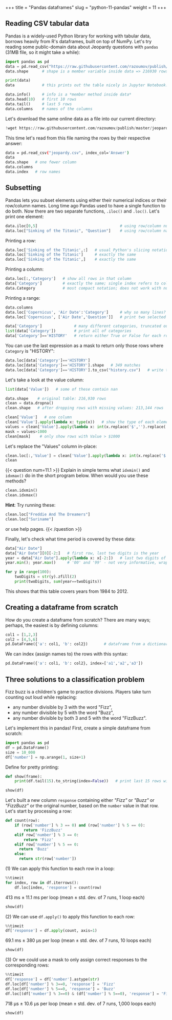 +++
title = "Pandas dataframes"
slug = "python-11-pandas"
weight = 11
+++

## Reading CSV tabular data

Pandas is a widely-used Python library for working with tabular data, borrows heavily from R's dataframes,
built on top of NumPy. Let's try reading some public-domain data about Jeopardy questions with `pandas` (31MB
file, so it might take a while):

```py
import pandas as pd
data = pd.read_csv("https://raw.githubusercontent.com/razoumov/publish/master/jeopardy.csv")
data.shape      # shape is a member variable inside data => 216930 rows, 7 columns

print(data)
data            # this prints out the table nicely in Jupyter Notebook!

data.info()     # info is a *member method inside data*
data.head(10)   # first 10 rows
data.tail()     # last 5 rows
data.columns    # names of the columns
```

Let's download the same online data as a file into our current directory:

```py
!wget https://raw.githubusercontent.com/razoumov/publish/master/jeopardy.csv
```

This time let's read from this file naming the rows by their respective answer:

```sh
data = pd.read_csv("jeopardy.csv", index_col='Answer')
data
data.shape   # one fewer column
data.columns
data.index   # row names
```

## Subsetting

Pandas lets you subset elements using either their numerical indices or their row/column names. Long time ago
Pandas used to have a single function to do both. Now there are two separate functions, `.iloc()` and
`.loc()`. Let's print one element:

```py
data.iloc[0,5]                                    # using row/column numbers
data.loc["Sinking of the Titanic", "Question"]    # using row/column names
```

Printing a row:

```py
data.loc['Sinking of the Titanic',:]   # usual Python's slicing notation - show all columns in that row
data.loc['Sinking of the Titanic']     # exactly the same
data.loc['Sinking of the Titanic',]    # exactly the same
```

Printing a column:

```py
data.loc[:,'Category']   # show all rows in that column
data['Category']         # exactly the same; single index refers to columns
data.Category            # most compact notation; does not work with numerical-only names
```

Printing a range:
```py
data.columns
data.loc['Copernicus', 'Air Date':'Category']     # why so many lines?
data.loc['Copernicus', ['Air Date','Question']]   # print two selected columns
```

```py
data['Category']              # many different categories, truncated output ...
list(data['Category'])        # print all of categories
data['Category']=='HISTORY'   # return either True or False for each row
```

You can use the last expression as a mask to return only those rows where `Category` is "HISTORY":

```py
data.loc[data['Category']=='HISTORY']
data.loc[data['Category']=='HISTORY'].shape   # 349 matches
data.loc[data['Category']=='HISTORY'].to_csv("history.csv")   # write to a file
```

Let's take a look at the value column:

```py
list(data['Value'])   # some of these contain nan

data.shape    # original table: 216,930 rows
clean = data.dropna()
clean.shape   # after dropping rows with missing values: 213,144 rows

clean['Value']   # one column
clean['Value'].apply(lambda x: type(x))   # show the type of each element (fixed for each column)
values = clean['Value'].apply(lambda x: int(x.replace('$','').replace(',','')))
mask = values>1000
clean[mask]    # only show rows with Value > $1000
```

Let's replace the "Values" column in-place:

```py
clean.loc[:,'Value'] = clean['Value'].apply(lambda x: int(x.replace('$','').replace(',','')))
clean
```

{{< question num=11.1 >}}
Explain in simple terms what `idxmin()` and `idxmax()` do in the short program below. When would you use these
methods?
```py
clean.idxmin()
clean.idxmax()
```
**Hint**: Try running these:
```py
clean.loc["Freddie And The Dreamers"]
clean.loc["Suriname"]
```
or use help pages.
{{< /question >}}

<!-- These return the row names with min and max in each column. -->

Finally, let's check what time period is covered by these data:

```py
data["Air Date"]
data["Air Date"][0][-2:]   # first row, last two digits is the year
year = data["Air Date"].apply(lambda x: x[-2:])   # last two digits of the year from all rows
year.min(); year.max()     # '00' and '99' - not very informative, wraps at the turn of the century

for y in range(100):
    twoDigits = str(y).zfill(2)
    print(twoDigits, sum(year==twoDigits))
```

This shows that this table covers years from 1984 to 2012.

## Creating a dataframe from scratch

How do you create a dataframe from scratch? There are many ways; perhaps, the easiest is by defining columns:

```py
col1 = [1,2,3]
col2 = [4,5,6]
pd.DataFrame({'a': col1, 'b': col2})       # dataframe from a dictionary
```

We can index (assign names to) the rows with this syntax:

```py
pd.DataFrame({'a': col1, 'b': col2}, index=['a1','a2','a3'])
```



## Three solutions to a classification problem

<!-- idea from https://youtu.be/SAFmrTnEHLg -->







<!-- Let's create a simple dataframe from scratch: -->

<!-- ```py -->
<!-- import pandas as pd -->
<!-- import numpy as np -->

<!-- df = pd.DataFrame() -->
<!-- size = 10_000 -->
<!-- df['studentID'] = np.arange(1, size+1) -->
<!-- df['grade'] = np.random.choice(['A', 'B', 'C', 'D'], size) -->

<!-- df.head() -->
<!-- ``` -->

<!-- Let's built a new column `outcome` containing *"pass"* or *"fail"* based on the numeric grade column. Let's -->
<!-- start by processing a row: -->

<!-- ```py -->
<!-- def result(row): -->
<!--     if row['grade'] == 'A': -->
<!--         return 'pass' -->
<!--     return 'fail' -->
<!-- ``` -->

<!-- (1) We can apply this function to each row in a loop: -->

<!-- ```py -->
<!-- %%timeit -->
<!-- for index, row in df.iterrows(): -->
<!--     df.loc[index, 'outcome'] = result(row) -->
<!-- ``` -->
<!-- <\!-- => 290 ms -\-> -->

<!-- (2) We can use `df.apply()` to apply this function to each row: -->

<!-- ```py -->
<!-- %%timeit -->
<!-- df['outcome'] = df.apply(result, axis=1)   # axis=1 applies the function to each row -->
<!-- ``` -->
<!-- <\!-- => 30.8 ms -\-> -->

<!-- (3) Or we could use a mask to only assign `pass` to rows with `A`: -->

<!-- ```py -->
<!-- %%timeit -->
<!-- df['outcome'] = 'fail' -->
<!-- df.loc[df['grade'] == 'A', 'outcome'] = 'pass' -->
<!-- ``` -->
<!-- <\!-- => 473 µs -\-> -->








Fizz buzz is a children's game to practice divisions. Players take turn counting out loud while replacing:
- any number divisible by 3 with the word "Fizz",
- any number divisible by 5 with the word "Buzz",
- any number divisible by both 3 and 5 with the word "FizzBuzz".

Let's implement this in pandas! First, create a simple dataframe from scratch:

```py
import pandas as pd
df = pd.DataFrame()
size = 10_000
df['number'] = np.arange(1, size+1)
```

Define for pretty printing:

```py
def show(frame):
    print(df.tail(15).to_string(index=False))   # print last 15 rows without the row index

show(df)
```

Let's built a new column `response` containing either *"Fizz"* or *"Buzz"* or *"FizzBuzz"* or the original
number, based on the `number` value in that row. Let's start by processing a row:

```py
def count(row):
    if (row['number'] % 3 == 0) and (row['number'] % 5 == 0):
        return 'FizzBuzz'
    elif row['number'] % 3 == 0:
        return 'Fizz'
    elif row['number'] % 5 == 0:
      return 'Buzz'
    else:
      return str(row['number'])
```

(1) We can apply this function to each row in a loop:

```py
%%timeit
for index, row in df.iterrows():
    df.loc[index, 'response'] = count(row)
```
413 ms ± 11.1 ms per loop (mean ± std. dev. of 7 runs, 1 loop each)
```py
show(df)
```

(2) We can use `df.apply()` to apply this function to each row:

```py
%%timeit
df['response'] = df.apply(count, axis=1)
```
69.1 ms ± 380 µs per loop (mean ± std. dev. of 7 runs, 10 loops each)
```py
show(df)
```

(3) Or we could use a mask to only assign correct responses to the corresponding rows:

```py
%%timeit
df['response'] = df['number'].astype(str)
df.loc[df['number'] % 3==0, 'response'] = 'Fizz'
df.loc[df['number'] % 5==0, 'response'] = 'Buzz'
df.loc[(df['number'] % 3==0) & (df['number'] % 5==0), 'response'] = 'FizzBuzz'
```
718 µs ± 10.6 µs per loop (mean ± std. dev. of 7 runs, 1,000 loops each)
```py
show(df)
```
